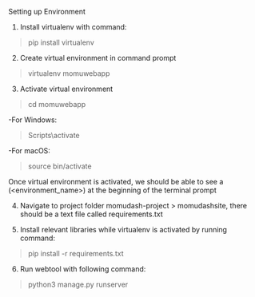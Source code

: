 Setting up Environment

1. Install virtualenv with command:

> pip install virtualenv

2. Create virtual environment in command prompt 


> virtualenv momuwebapp


3. Activate virtual environment

> cd momuwebapp

-For Windows: 

>Scripts\activate

-For macOS:

> source bin/activate

Once virtual environment is activated, we should be able to see a (<environment_name>) at the beginning of the terminal prompt

4. Navigate to project folder momudash-project > momudashsite, there should be a text file called requirements.txt

5. Install relevant libraries while virtualenv is activated by running command:
> pip install -r requirements.txt

6. Run webtool with following command:
> python3 manage.py runserver